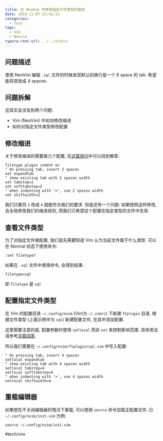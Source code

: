 ```yaml
---
title: 在 NeoVim 中修改指定文件类型的缩进
date: 2019-11-07 22:41:13
categories:
  - Tech
tags:
  - Vim
  - Neovim
typora-root-url: ../../static
---
```

## 问题描述
使用 NeoVim 编辑 `.sql` 文件的时候发现默认的换行是一个 8 space 的 tab. 希望能将其改成 4 spaces.

## 问题拆解
这其实会涉及到两个问题:

* Vim (NeoVim) 中如何修改缩进
* 如何对指定文件类型修改配置

## 修改缩进
关于修改缩进的需要做几个配置, 在[这篇提问](https://vi.stackexchange.com/questions/13080/setting-tab-to-2-spaces)中可以找到解答:

```vim
filetype plugin indent on
" On pressing tab, insert 2 spaces
set expandtab
" show existing tab with 2 spaces width
set tabstop=2
set softtabstop=2
" when indenting with '>', use 2 spaces width
set shiftwidth=2
```

我们只要将 `2` 改成 `4` 就能符合我们的要求. 但是还有一个问题: 如果按照这样修改, 会全局修改我们的缩进规则, 而我们只希望这个配置在指定类型的文件中生效.

## 查看文件类型
为了对指定文件做配置, 我们首先需要知道 Vim 认为当前文件属于什么类型. 可以在 Normal 状态下使用命令:

```vim
:set filetype?
```

如果在 `.sql` 文件中使用命令, 会得到结果:

```vim
filetype=sql
```

即 `filetype` 是 `sql`

## 配置指定文件类型
在 Vim 的配置目录 `~/.config/nvim` (Vim为 `~/.vimrc`) 下新建 `ftplugin` 目录, 根据文件类型 (上面示例中为 `sql`) 新建配置文件, 在其中添加配置.

这里需要注意的是, 配置参数时使用 `setlocal` 而非 `set` 来控制影响范围. 具体用法请参考[这篇回答](https://vi.stackexchange.com/a/9435).

所以我们需要在 `~/.config/nvim/ftplugin/sql.vim` 中写入配置:

```vim
" On pressing tab, insert 4 spaces
setlocal expandtab
" show existing tab with 4 spaces width
setlocal tabstop=4
setlocal softtabstop=4
" when indenting with '>', use 4 spaces width
setlocal shiftwidth=4
```

## 重载编辑器
如果想在不关闭编辑器的情况下重载, 可以使用 `source` 命令加载主配置文件, 已 `~/.config/nvim/init.vim` 为例:

```vim
source ~/.config/nvim/init.vim
```


#tech/vim